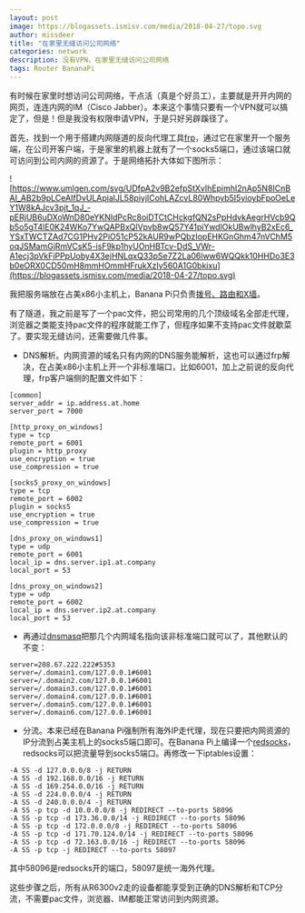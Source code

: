 ```yaml
---
layout: post
image: https://blogassets.ismisv.com/media/2018-04-27/topo.svg
author: missdeer
title: "在家里无缝访问公司网络"
categories: network
description: 没有VPN，在家里无缝访问公司网络
tags: Router BananaPi
---
```


有时候在家里时想访问公司网络，干点活（真是个好员工），主要就是开开内网的网页，连连内网的IM（Cisco Jabber）。本来这个事情只要有一个VPN就可以搞定了，但是！但是我没有权限申请VPN，于是只好另辟蹊径了。

首先，找到一个用于搭建内网隧道的反向代理工具[frp](https://github.com/fatedier/frp)，通过它在家里开一个服务端，在公司开客户端，于是家里的机器上就有了一个socks5端口，通过该端口就可访问到公司内网的资源了。于是网络拓扑大体如下图所示：

![https://www.umlgen.com/svg/UDfpA2v9B2efpStXvIhEpimhI2nAp5N8ICnBAI_AB2b9pLCeAIfDvULApialJL58piyjICohLAZcvL80Whpyb5I5yioybFpoOeLeY1W8kAJcv3pjt_1qJ_-pERjUB6uDXoWnD80eYKNIdPcRc8oiDTCtCHckgfQN2sPpHdvkAegrHVcb9Qb5o5gT4lE0K24WKo7YwQAPBxQlVpvb8wQ57Y41piYwdlOkUBwlhyB2xEc6_YSxTWCTZAd7CG1PHv2PiO51cP52kAUR9wPQbzIopEHKGnGhm47nVChM5oqJSMamGjRmVCsK5-isF9kp1hyUOnHBTcv-DdS_VWr-A1ecj3pVkFjPPpUoby4X3ejHNLqxQ33pSe7Z2La06lww6WQQkk10HHDo3E3b0eORX0CD50mH8mmHOmmHFrukXzIy560A1G0bkixu](https://blogassets.ismisv.com/media/2018-04-27/topo.svg)

我把服务端放在占美x86小主机上，Banana Pi只负责[拨号、路由和X墙](../../../2016/12/anti-gfw-router-on-banana-pi-r1/)。

有了隧道，我之前是写了一个pac文件，把公司常用的几个顶级域名全部走代理，浏览器之类能支持pac文件的程序就能工作了，但程序如果不支持pac文件就歇菜了。要实现无缝访问，还需要做几件事。

* DNS解析。内网资源的域名只有内网的DNS服务能解析，这也可以通过frp解决，在占美x86小主机上开一个非标准端口，比如6001，加上之前说的反向代理，frp客户端侧的配置文件如下：

```
[common]
server_addr = ip.address.at.home
server_port = 7000

[http_proxy_on_windows]
type = tcp
remote_port = 6001
plugin = http_proxy
use_encryption = true
use_compression = true

[socks5_proxy_on_windows]
type = tcp
remote_port = 6002
plugin = socks5
use_encryption = true
use_compression = true

[dns_proxy_on_windows1]
type = udp
remote_port = 6001
local_ip = dns.server.ip1.at.company
local_port = 53

[dns_proxy_on_windows2]
type = udp
remote_port = 6002
local_ip = dns.server.ip2.at.company
local_port = 53
```

* 再通过[dnsmasq](https://github.com/imp/dnsmasq)把那几个内网域名指向该非标准端口就可以了，其他默认的不变：

```
server=208.67.222.222#5353
server=/.domain1.com/127.0.0.1#6001
server=/.domain2.com/127.0.0.1#6001
server=/.domain3.com/127.0.0.1#6001
server=/.domain4.com/127.0.0.1#6001
server=/.domain5.com/127.0.0.1#6001
server=/.domain6.com/127.0.0.1#6001
```

* 分流。本来已经在Banana Pi强制所有海外IP走代理，现在只要把内网资源的IP分流到占美主机上的socks5端口即可。在Banana Pi上编译一个[redsocks](https://github.com/darkk/redsocks)，redsocks可以把流量导到socks5端口。再修改一下iptables设置：

```
-A SS -d 127.0.0.0/8 -j RETURN
-A SS -d 192.168.0.0/16 -j RETURN
-A SS -d 169.254.0.0/16 -j RETURN
-A SS -d 224.0.0.0/4 -j RETURN
-A SS -d 240.0.0.0/4 -j RETURN
-A SS -p tcp -d 10.0.0.0/8 -j REDIRECT --to-ports 58096
-A SS -p tcp -d 173.36.0.0/14 -j REDIRECT --to-ports 58096
-A SS -p tcp -d 172.0.0.0/8 -j REDIRECT --to-ports 58096
-A SS -p tcp -d 171.70.124.0/14 -j REDIRECT --to-ports 58096
-A SS -p tcp -d 72.163.0.0/16 -j REDIRECT --to-ports 58096
-A SS -p tcp -j REDIRECT --to-ports 58097
```

其中58096是redsocks开的端口，58097是统一海外代理。

这些步骤之后，所有从R6300v2走的设备都能享受到正确的DNS解析和TCP分流，不需要pac文件，浏览器、IM都能正常访问到内网资源。